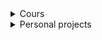 <details>
    <summary>Cours</summary>
    <table class="tg">
<tbody>
  <tr>
    <td class="tg-0lax"><div style="display: inline-block; padding:20px;"><a href="https://github.com/mp2i-info/mp2i-info.github.io"><img src="https://gh-card.dev/repos/mp2i-info/mp2i-info.github.io.svg" /></a></div></th>
    <td class="tg-0lax"><div style="display: inline-block; padding:20px;"><a href="https://github.com/mp-info/mp-info.github.io"><img src="https://gh-card.dev/repos/mp-info/mp-info.github.io.svg" /></a></div></th>
  </tr>
  <tr>
    <td class="tg-0lax"><div style="display: inline-block; padding:20px;"><a href="https://github.com/cpge-itc/itc1"><img src="https://gh-card.dev/repos/cpge-itc/itc1.svg" /></a></div></th>
    <td class="tg-0lax"><div style="display: inline-block; padding:20px;"><a href="https://github.com/cpge-itc/itc2"><img src="https://gh-card.dev/repos/cpge-itc/itc2.svg" /></a></div></th>
  </tr>
  <tr>
    <td class="tg-0lax"><div style="display: inline-block; padding:20px;"><a href="https://github.com/cpge-itc/bcpst2"><img src="https://gh-card.dev/repos/cpge-itc/bcpst2.svg" /></a></div></th>
    <td class="tg-0lax"><div style="display: inline-block; padding:20px;"><a href="https://github.com/cours-sql/cours-sql.github.io"><img src="https://gh-card.dev/repos/cours-sql/cours-sql.github.io.svg" /></a></div></th>
  </tr>
  <tr>
    <td class="tg-0lax"><div style="display: inline-block; padding:20px;"><a href="https://github.com/fortierq/oc-m1-2021"><img src="https://gh-card.dev/repos/fortierq/oc-m1-2021.svg" /></a></div></th>
  </tr>
</tbody>
</table>
</details>

<details>
    <summary>Personal projects</summary>
    <table class="tg">
<tbody>
  <tr>
    <td class="tg-0lax"><div style="display: inline-block; padding:20px;"><a href="https://github.com/fortierq/mtgscan"><img src="https://gh-card.dev/repos/fortierq/mtgscan.svg" /></a></div></th>
    <td class="tg-0lax"> <div style="display: inline-block; padding:20px;"><a href="https://github.com/fortierq/mtgscan-app"><img src="https://gh-card.dev/repos/fortierq/mtgscan-app.svg" /> </a></div></th>
  </tr>
  <tr>
    <td class="tg-0lax"><div style="display: inline-block; padding:20px;"><a href="https://github.com/cours-sql/cours-sql.github.io"><img src="https://gh-card.dev/repos/cours-sql/cours-sql.github.io.svg" /></a></div></th>
  </tr>
</tbody>
</table>
</details>


